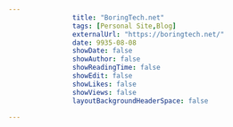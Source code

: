 ---
                title: "BoringTech.net"
                tags: [Personal Site,Blog]
                externalUrl: "https://boringtech.net/"
                date: 9935-08-08
                showDate: false
                showAuthor: false
                showReadingTime: false
                showEdit: false
                showLikes: false
                showViews: false
                layoutBackgroundHeaderSpace: false
                ---
